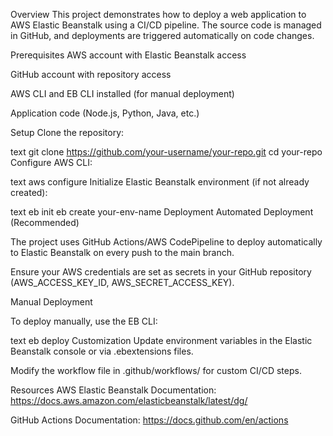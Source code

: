 Overview
This project demonstrates how to deploy a web application to AWS Elastic Beanstalk using a CI/CD pipeline. The source code is managed in GitHub, and deployments are triggered automatically on code changes.

Prerequisites
AWS account with Elastic Beanstalk access

GitHub account with repository access

AWS CLI and EB CLI installed (for manual deployment)

Application code (Node.js, Python, Java, etc.)

Setup
Clone the repository:

text
git clone https://github.com/your-username/your-repo.git
cd your-repo
Configure AWS CLI:

text
aws configure
Initialize Elastic Beanstalk environment (if not already created):

text
eb init
eb create your-env-name
Deployment
Automated Deployment (Recommended)

The project uses GitHub Actions/AWS CodePipeline to deploy automatically to Elastic Beanstalk on every push to the main branch.

Ensure your AWS credentials are set as secrets in your GitHub repository (AWS_ACCESS_KEY_ID, AWS_SECRET_ACCESS_KEY).

Manual Deployment

To deploy manually, use the EB CLI:

text
eb deploy
Customization
Update environment variables in the Elastic Beanstalk console or via .ebextensions files.

Modify the workflow file in .github/workflows/ for custom CI/CD steps.

Resources
AWS Elastic Beanstalk Documentation: https://docs.aws.amazon.com/elasticbeanstalk/latest/dg/

GitHub Actions Documentation: https://docs.github.com/en/actions